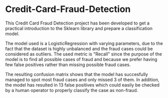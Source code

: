 # Credit-Card-Fraud-Detection
This Credit Card Fraud Detection project has been developed to get a practical introduction to the Sklearn library and prepare a classification model.

The model used is a LogisticRegression with varying parameters, due to the fact that the dataset is highly unbalanced and the fraud cases could be considered as outliers.
The used metric is "Recall" since the purpose of the model is to find all possible cases of fraud and because we prefer having few false positives rather than missing possible fraud cases.

The resulting confusion matrix shows that the model has succesfully managed to spot most fraud cases and only missed 3 of them. In addition, the model has resulted in 13 false positives which could easily be checked by a human operator to properly classify the case as non-fraud.

